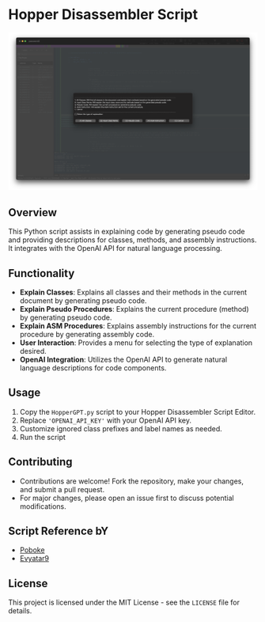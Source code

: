# Hopper Disassembler Script

![Embed Framework](https://github.com/Carmudii/Hopper-GPT/blob/master/image.png?raw=true)

## Overview

This Python script assists in explaining code by generating pseudo code and providing descriptions for classes, methods, and assembly instructions. It integrates with the OpenAI API for natural language processing.

## Functionality

- **Explain Classes**: Explains all classes and their methods in the current document by generating pseudo code.
- **Explain Pseudo Procedures**: Explains the current procedure (method) by generating pseudo code.
- **Explain ASM Procedures**: Explains assembly instructions for the current procedure by generating assembly code.
- **User Interaction**: Provides a menu for selecting the type of explanation desired.
- **OpenAI Integration**: Utilizes the OpenAI API to generate natural language descriptions for code components.

## Usage

1. Copy the `HopperGPT.py` script to your Hopper Disassembler Script Editor.
2. Replace `'OPENAI_API_KEY'` with your OpenAI API key.
3. Customize ignored class prefixes and label names as needed.
4. Run the script

## Contributing

- Contributions are welcome! Fork the repository, make your changes, and submit a pull request.
- For major changes, please open an issue first to discuss potential modifications.

## Script Reference bY
- [Poboke](https://github.com/poboke/Class-Decompile)
- [Evyatar9](https://github.com/evyatar9/GptHidra)

## License

This project is licensed under the MIT License - see the `LICENSE` file for details.